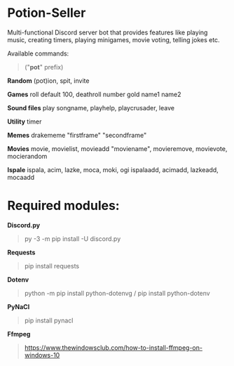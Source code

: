 # Potion-Seller

Multi-functional Discord server bot that provides features like playing music, creating timers, playing minigames,
movie voting, telling jokes etc.


Available commands:

> ("**pot**" prefix)

**Random**
(pot)ion, spit, invite 

**Games**
roll default 100, deathroll number gold name1 name2

**Sound files**
play songname, playhelp, playcrusader, leave 

**Utility**
timer

**Memes** 
drakememe "firstframe" "secondframe"

**Movies**
movie, movielist, movieadd "moviename", movieremove, movievote, mocierandom

**Ispale**
ispala, acim, lazke, moca, moki, ogi
ispalaadd, acimadd, lazkeadd, mocaadd 

# Required modules:

**Discord.py**  

>py -3 -m pip install -U discord.py  

**Requests**  

>pip install requests
  
**Dotenv**  

>python -m pip install python-dotenvg   /    pip install python-dotenv

**PyNaCl**  

>pip install pynacl  

**Ffmpeg**  

>https://www.thewindowsclub.com/how-to-install-ffmpeg-on-windows-10  
